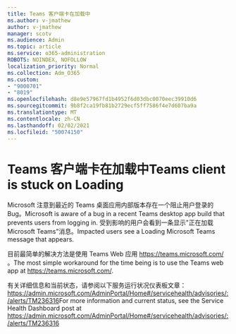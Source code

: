 ```yaml
---
title: Teams 客户端卡在加载中
ms.author: v-jmathew
author: v-jmathew
manager: scotv
ms.audience: Admin
ms.topic: article
ms.service: o365-administration
ROBOTS: NOINDEX, NOFOLLOW
localization_priority: Normal
ms.collection: Adm_O365
ms.custom:
- "9000701"
- "8019"
ms.openlocfilehash: d8e9e57967fd1b4952f6d03dbc0070eec39910d6
ms.sourcegitcommit: 9b8f2ca19fb81b2729ecf5ff7586f4e7d607ba9a
ms.translationtype: MT
ms.contentlocale: zh-CN
ms.lasthandoff: 02/02/2021
ms.locfileid: "50074150"
---
```

# <a name="teams-client-is-stuck-on-loading"></a><span data-ttu-id="219a3-102">Teams 客户端卡在加载中</span><span class="sxs-lookup"><span data-stu-id="219a3-102">Teams client is stuck on Loading</span></span>

<span data-ttu-id="219a3-103">Microsoft 注意到最近的 Teams 桌面应用内部版本存在一个阻止用户登录的 Bug。</span><span class="sxs-lookup"><span data-stu-id="219a3-103">Microsoft is aware of a bug in a recent Teams desktop app build that prevents users from logging in.</span></span> <span data-ttu-id="219a3-104">受到影响的用户会看到一条显示"正在加载 Microsoft Teams"消息。</span><span class="sxs-lookup"><span data-stu-id="219a3-104">Impacted users see a Loading Microsoft Teams message that appears.</span></span>

<span data-ttu-id="219a3-105">目前最简单的解决方法是使用 Teams Web 应用 <https://teams.microsoft.com/> 。</span><span class="sxs-lookup"><span data-stu-id="219a3-105">The most simple workaround for the time being is to use the Teams web app at <https://teams.microsoft.com/>.</span></span>

<span data-ttu-id="219a3-106">有关详细信息和当前状态，请参阅以下服务运行状况仪表板文章： <https://admin.microsoft.com/AdminPortal/Home#/servicehealth/advisories/:/alerts/TM236316></span><span class="sxs-lookup"><span data-stu-id="219a3-106">For more information and current status, see the Service Health Dashboard post at <https://admin.microsoft.com/AdminPortal/Home#/servicehealth/advisories/:/alerts/TM236316></span></span>

